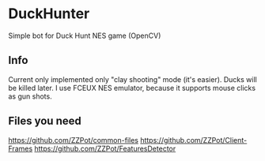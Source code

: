 # DuckHunter
Simple bot for Duck Hunt NES game (OpenCV)

## Info
Current only implemented only "clay shooting" mode (it's easier). Ducks will be killed later.
I use FCEUX NES emulator, because it supports mouse clicks as gun shots.
## Files you need
https://github.com/ZZPot/common-files
https://github.com/ZZPot/Client-Frames
https://github.com/ZZPot/FeaturesDetector